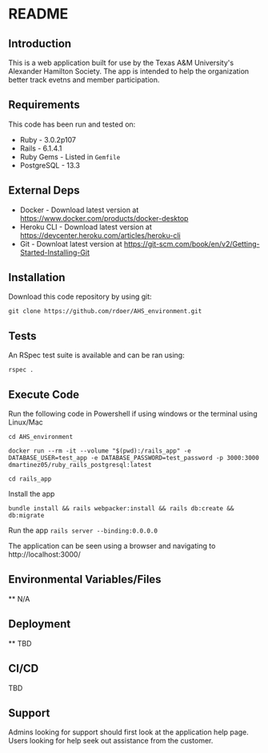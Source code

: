 # README

## Introduction ##

This is a web application built for use by the Texas A&M University's Alexander Hamilton Society. The app is intended to help the organization better track evetns and member participation.

## Requirements ##

This code has been run and tested on:

* Ruby - 3.0.2p107
* Rails - 6.1.4.1
* Ruby Gems - Listed in `Gemfile`
* PostgreSQL - 13.3 


## External Deps  ##

* Docker - Download latest version at https://www.docker.com/products/docker-desktop
* Heroku CLI - Download latest version at https://devcenter.heroku.com/articles/heroku-cli
* Git - Downloat latest version at https://git-scm.com/book/en/v2/Getting-Started-Installing-Git

## Installation ##

Download this code repository by using git:

 `git clone https://github.com/rdoer/AHS_environment.git`


## Tests ##

An RSpec test suite is available and can be ran using:

  `rspec .`

## Execute Code ##

Run the following code in Powershell if using windows or the terminal using Linux/Mac

  `cd AHS_environment`

  `docker run --rm -it --volume "$(pwd):/rails_app" -e DATABASE_USER=test_app -e DATABASE_PASSWORD=test_password -p 3000:3000 dmartinez05/ruby_rails_postgresql:latest`

  `cd rails_app`

Install the app

  `bundle install && rails webpacker:install && rails db:create && db:migrate`

Run the app
  `rails server --binding:0.0.0.0`

The application can be seen using a browser and navigating to http://localhost:3000/

## Environmental Variables/Files ##

** N/A

## Deployment ##

** TBD


## CI/CD ##

TBD

## Support ##

Admins looking for support should first look at the application help page.
Users looking for help seek out assistance from the customer.
